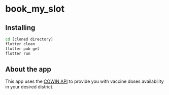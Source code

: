 # book_my_slot

## Installing 

```sh
cd [cloned directory]
flutter clean
flutter pub get
flutter run
```


## About the app 

This app uses the [COWIN API](https://apisetu.gov.in/public/marketplace/api/cowin) to provide you with vaccine doses availability in your desired district.



